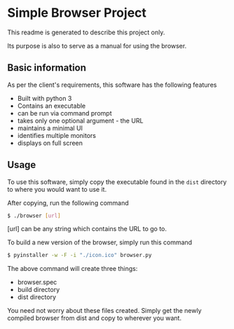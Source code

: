 # Simple Browser Project

This readme is generated to describe this project only.

Its purpose is also to serve as a manual for using the browser.

## Basic information

As per the client's requirements, this software has the following features

- Built with python 3
- Contains an executable
- can be run via command prompt
- takes only one optional argument - the URL
- maintains a minimal UI
- identifies multiple monitors
- displays on full screen

## Usage

To use this software, simply copy the executable found in the `dist` directory to where you would want to use it.

After copying, run the following command

```sh
$ ./browser [url]
```

[url] can be any string which contains the URL to go to.

To build a new version of the browser, simply run this command

```sh
$ pyinstaller -w -F -i "./icon.ico" browser.py
```

The above command will create three things:
- browser.spec
- build directory
- dist directory

You need not worry about these files created. Simply get the newly compiled browser from dist and copy to wherever you want.
